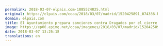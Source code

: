 ```yaml
---
permalink: 2018-03-07-elpais.com-1885524025.html
original: https://elpais.com/ccaa/2018/03/07/madrid/1520425891_074336.html#?ref=rss&format=simple&link=link
domain: elpais.com
title: El Ayuntamiento prepara sanciones contra Dragados por el cierre de los túneles
image: https://ep00.epimg.net/ccaa/imagenes/2018/03/07/madrid/1520425891_074336_1520426624_rrss_normal.jpg
date: 2018-03-07 13:26:18
translations: en
---
```


